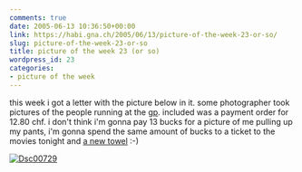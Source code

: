 ```yaml
---
comments: true
date: 2005-06-13 10:36:50+00:00
link: https://habi.gna.ch/2005/06/13/picture-of-the-week-23-or-so/
slug: picture-of-the-week-23-or-so
title: picture of the week 23 (or so)
wordpress_id: 23
categories:
- picture of the week
---
```



this week i got a letter with the picture below in it. some photographer took pictures of the people running at the [gp](https://habi.gna.ch/blog/archives/000606.html). included was a payment order for 12.80 chf. i don't think i'm gonna pay 13 bucks for a picture of me pulling up my pants, i'm gonna spend the same amount of bucks to a ticket to the movies tonight and [a new towel](http://beta.technorati.com/search/hitchhiker%20galaxy) :-)







[![Dsc00729](https://habi.gna.ch/blog/images/DSC00729-tm.jpg)](https://habi.gna.ch/blog/images/DSC00729.jpg)

